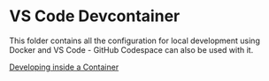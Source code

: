 # VS Code Devcontainer

This folder contains all the configuration for local development using Docker and VS Code - GitHub Codespace can also be used with it.

[Developing inside a Container]

[Developing inside a Container]: https://code.visualstudio.com/docs/devcontainers/containers
